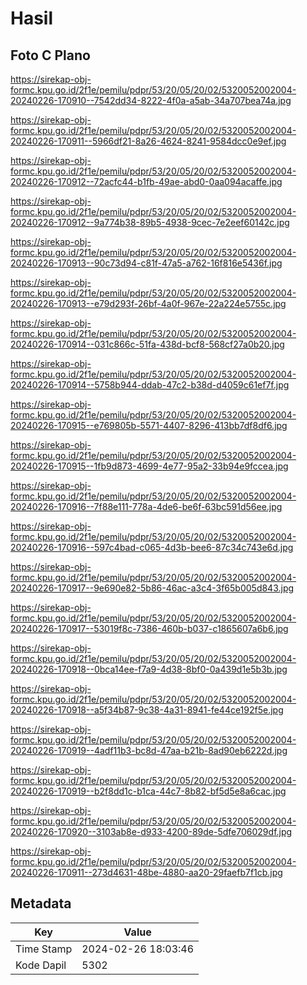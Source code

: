 # Hasil

## Foto C Plano

https://sirekap-obj-formc.kpu.go.id/2f1e/pemilu/pdpr/53/20/05/20/02/5320052002004-20240226-170910--7542dd34-8222-4f0a-a5ab-34a707bea74a.jpg

https://sirekap-obj-formc.kpu.go.id/2f1e/pemilu/pdpr/53/20/05/20/02/5320052002004-20240226-170911--5966df21-8a26-4624-8241-9584dcc0e9ef.jpg

https://sirekap-obj-formc.kpu.go.id/2f1e/pemilu/pdpr/53/20/05/20/02/5320052002004-20240226-170912--72acfc44-b1fb-49ae-abd0-0aa094acaffe.jpg

https://sirekap-obj-formc.kpu.go.id/2f1e/pemilu/pdpr/53/20/05/20/02/5320052002004-20240226-170912--9a774b38-89b5-4938-9cec-7e2eef60142c.jpg

https://sirekap-obj-formc.kpu.go.id/2f1e/pemilu/pdpr/53/20/05/20/02/5320052002004-20240226-170913--90c73d94-c81f-47a5-a762-16f816e5436f.jpg

https://sirekap-obj-formc.kpu.go.id/2f1e/pemilu/pdpr/53/20/05/20/02/5320052002004-20240226-170913--e79d293f-26bf-4a0f-967e-22a224e5755c.jpg

https://sirekap-obj-formc.kpu.go.id/2f1e/pemilu/pdpr/53/20/05/20/02/5320052002004-20240226-170914--031c866c-51fa-438d-bcf8-568cf27a0b20.jpg

https://sirekap-obj-formc.kpu.go.id/2f1e/pemilu/pdpr/53/20/05/20/02/5320052002004-20240226-170914--5758b944-ddab-47c2-b38d-d4059c61ef7f.jpg

https://sirekap-obj-formc.kpu.go.id/2f1e/pemilu/pdpr/53/20/05/20/02/5320052002004-20240226-170915--e769805b-5571-4407-8296-413bb7df8df6.jpg

https://sirekap-obj-formc.kpu.go.id/2f1e/pemilu/pdpr/53/20/05/20/02/5320052002004-20240226-170915--1fb9d873-4699-4e77-95a2-33b94e9fccea.jpg

https://sirekap-obj-formc.kpu.go.id/2f1e/pemilu/pdpr/53/20/05/20/02/5320052002004-20240226-170916--7f88e111-778a-4de6-be6f-63bc591d56ee.jpg

https://sirekap-obj-formc.kpu.go.id/2f1e/pemilu/pdpr/53/20/05/20/02/5320052002004-20240226-170916--597c4bad-c065-4d3b-bee6-87c34c743e6d.jpg

https://sirekap-obj-formc.kpu.go.id/2f1e/pemilu/pdpr/53/20/05/20/02/5320052002004-20240226-170917--9e690e82-5b86-46ac-a3c4-3f65b005d843.jpg

https://sirekap-obj-formc.kpu.go.id/2f1e/pemilu/pdpr/53/20/05/20/02/5320052002004-20240226-170917--53019f8c-7386-460b-b037-c1865607a6b6.jpg

https://sirekap-obj-formc.kpu.go.id/2f1e/pemilu/pdpr/53/20/05/20/02/5320052002004-20240226-170918--0bca14ee-f7a9-4d38-8bf0-0a439d1e5b3b.jpg

https://sirekap-obj-formc.kpu.go.id/2f1e/pemilu/pdpr/53/20/05/20/02/5320052002004-20240226-170918--a5f34b87-9c38-4a31-8941-fe44ce192f5e.jpg

https://sirekap-obj-formc.kpu.go.id/2f1e/pemilu/pdpr/53/20/05/20/02/5320052002004-20240226-170919--4adf11b3-bc8d-47aa-b21b-8ad90eb6222d.jpg

https://sirekap-obj-formc.kpu.go.id/2f1e/pemilu/pdpr/53/20/05/20/02/5320052002004-20240226-170919--b2f8dd1c-b1ca-44c7-8b82-bf5d5e8a6cac.jpg

https://sirekap-obj-formc.kpu.go.id/2f1e/pemilu/pdpr/53/20/05/20/02/5320052002004-20240226-170920--3103ab8e-d933-4200-89de-5dfe706029df.jpg

https://sirekap-obj-formc.kpu.go.id/2f1e/pemilu/pdpr/53/20/05/20/02/5320052002004-20240226-170911--273d4631-48be-4880-aa20-29faefb7f1cb.jpg


## Metadata

| Key        | Value               |
| ---------- | ------------------- |
| Time Stamp | 2024-02-26 18:03:46 |
| Kode Dapil | 5302                |



